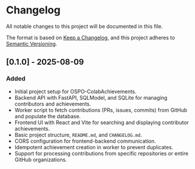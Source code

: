 # Changelog

All notable changes to this project will be documented in this file.

The format is based on [Keep a Changelog](https://keepachangelog.com/en/1.0.0/),
and this project adheres to [Semantic Versioning](https://semver.org/spec/v2.0.0.html).

## [0.1.0] - 2025-08-09

### Added

- Initial project setup for OSPO-ColabAchievements.
- Backend API with FastAPI, SQLModel, and SQLite for managing contributors and achievements.
- Worker script to fetch contributions (PRs, issues, commits) from GitHub and populate the database.
- Frontend UI with React and Vite for searching and displaying contributor achievements.
- Basic project structure, `README.md`, and `CHANGELOG.md`.
- CORS configuration for frontend-backend communication.
- Idempotent achievement creation in worker to prevent duplicates.
- Support for processing contributions from specific repositories or entire GitHub organizations.
